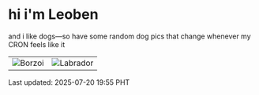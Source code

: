 # hi i'm Leoben

and i like dogs—so have some random dog pics that change whenever my CRON feels like it

|  |  |
|--------|----------|
| ![Borzoi](https://random-dog-vercel.vercel.app/api/random-borzoi?v=1753012537) | ![Labrador](https://random-dog-vercel.vercel.app/api/random-labrador?v=1753012537) |

Last updated: 2025-07-20 19:55 PHT

